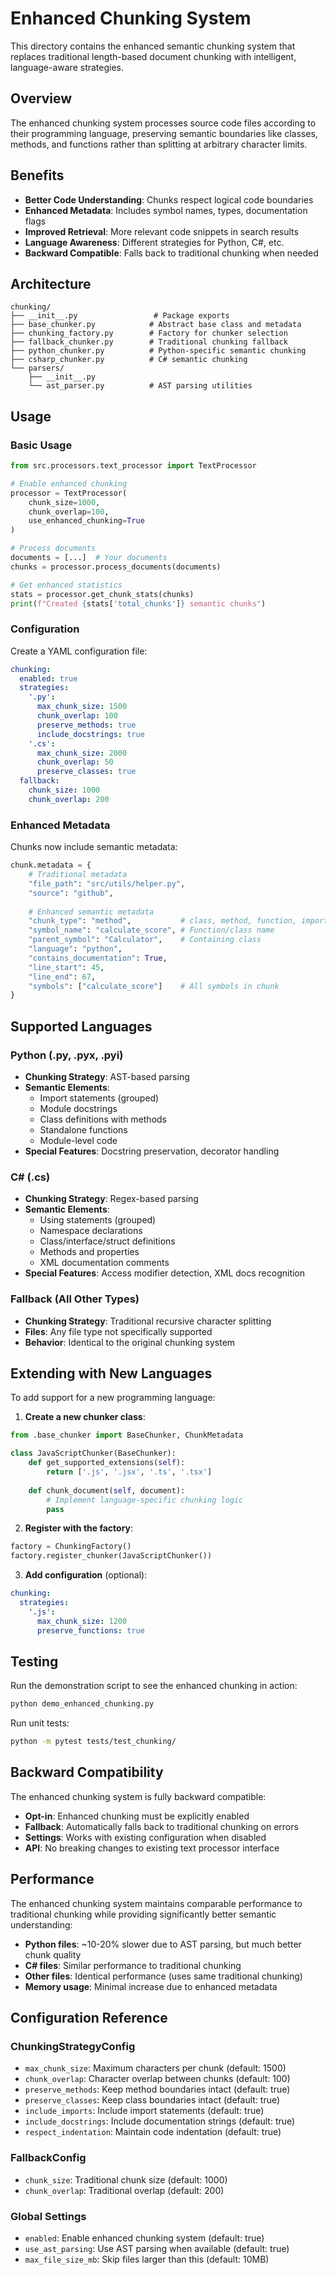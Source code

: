 # Enhanced Chunking System

This directory contains the enhanced semantic chunking system that replaces traditional length-based document chunking with intelligent, language-aware strategies.

## Overview

The enhanced chunking system processes source code files according to their programming language, preserving semantic boundaries like classes, methods, and functions rather than splitting at arbitrary character limits.

## Benefits

- **Better Code Understanding**: Chunks respect logical code boundaries
- **Enhanced Metadata**: Includes symbol names, types, documentation flags
- **Improved Retrieval**: More relevant code snippets in search results  
- **Language Awareness**: Different strategies for Python, C#, etc.
- **Backward Compatible**: Falls back to traditional chunking when needed

## Architecture

```
chunking/
├── __init__.py                 # Package exports
├── base_chunker.py            # Abstract base class and metadata
├── chunking_factory.py        # Factory for chunker selection
├── fallback_chunker.py        # Traditional chunking fallback
├── python_chunker.py          # Python-specific semantic chunking
├── csharp_chunker.py          # C# semantic chunking
└── parsers/
    ├── __init__.py
    └── ast_parser.py          # AST parsing utilities
```

## Usage

### Basic Usage

```python
from src.processors.text_processor import TextProcessor

# Enable enhanced chunking
processor = TextProcessor(
    chunk_size=1000,
    chunk_overlap=100,
    use_enhanced_chunking=True
)

# Process documents
documents = [...]  # Your documents
chunks = processor.process_documents(documents)

# Get enhanced statistics
stats = processor.get_chunk_stats(chunks)
print(f"Created {stats['total_chunks']} semantic chunks")
```

### Configuration

Create a YAML configuration file:

```yaml
chunking:
  enabled: true
  strategies:
    '.py':
      max_chunk_size: 1500
      chunk_overlap: 100
      preserve_methods: true
      include_docstrings: true
    '.cs':
      max_chunk_size: 2000
      chunk_overlap: 50
      preserve_classes: true
  fallback:
    chunk_size: 1000
    chunk_overlap: 200
```

### Enhanced Metadata

Chunks now include semantic metadata:

```python
chunk.metadata = {
    # Traditional metadata
    "file_path": "src/utils/helper.py",
    "source": "github",
    
    # Enhanced semantic metadata
    "chunk_type": "method",           # class, method, function, import
    "symbol_name": "calculate_score", # Function/class name
    "parent_symbol": "Calculator",    # Containing class
    "language": "python",
    "contains_documentation": True,
    "line_start": 45,
    "line_end": 67,
    "symbols": ["calculate_score"]    # All symbols in chunk
}
```

## Supported Languages

### Python (.py, .pyx, .pyi)
- **Chunking Strategy**: AST-based parsing
- **Semantic Elements**: 
  - Import statements (grouped)
  - Module docstrings
  - Class definitions with methods
  - Standalone functions
  - Module-level code
- **Special Features**: Docstring preservation, decorator handling

### C# (.cs)
- **Chunking Strategy**: Regex-based parsing
- **Semantic Elements**:
  - Using statements (grouped)
  - Namespace declarations
  - Class/interface/struct definitions
  - Methods and properties
  - XML documentation comments
- **Special Features**: Access modifier detection, XML docs recognition

### Fallback (All Other Types)
- **Chunking Strategy**: Traditional recursive character splitting
- **Files**: Any file type not specifically supported
- **Behavior**: Identical to the original chunking system

## Extending with New Languages

To add support for a new programming language:

1. **Create a new chunker class**:
```python
from .base_chunker import BaseChunker, ChunkMetadata

class JavaScriptChunker(BaseChunker):
    def get_supported_extensions(self):
        return ['.js', '.jsx', '.ts', '.tsx']
    
    def chunk_document(self, document):
        # Implement language-specific chunking logic
        pass
```

2. **Register with the factory**:
```python
factory = ChunkingFactory()
factory.register_chunker(JavaScriptChunker())
```

3. **Add configuration** (optional):
```yaml
chunking:
  strategies:
    '.js':
      max_chunk_size: 1200
      preserve_functions: true
```

## Testing

Run the demonstration script to see the enhanced chunking in action:

```bash
python demo_enhanced_chunking.py
```

Run unit tests:

```bash
python -m pytest tests/test_chunking/
```

## Backward Compatibility

The enhanced chunking system is fully backward compatible:

- **Opt-in**: Enhanced chunking must be explicitly enabled
- **Fallback**: Automatically falls back to traditional chunking on errors
- **Settings**: Works with existing configuration when disabled
- **API**: No breaking changes to existing text processor interface

## Performance

The enhanced chunking system maintains comparable performance to traditional chunking while providing significantly better semantic understanding:

- **Python files**: ~10-20% slower due to AST parsing, but much better chunk quality
- **C# files**: Similar performance to traditional chunking
- **Other files**: Identical performance (uses same traditional chunking)
- **Memory usage**: Minimal increase due to enhanced metadata

## Configuration Reference

### ChunkingStrategyConfig

- `max_chunk_size`: Maximum characters per chunk (default: 1500)
- `chunk_overlap`: Character overlap between chunks (default: 100)  
- `preserve_methods`: Keep method boundaries intact (default: true)
- `preserve_classes`: Keep class boundaries intact (default: true)
- `include_imports`: Include import statements (default: true)
- `include_docstrings`: Include documentation strings (default: true)
- `respect_indentation`: Maintain code indentation (default: true)

### FallbackConfig

- `chunk_size`: Traditional chunk size (default: 1000)
- `chunk_overlap`: Traditional overlap (default: 200)

### Global Settings

- `enabled`: Enable enhanced chunking system (default: true)
- `use_ast_parsing`: Use AST parsing when available (default: true)
- `max_file_size_mb`: Skip files larger than this (default: 10MB)
